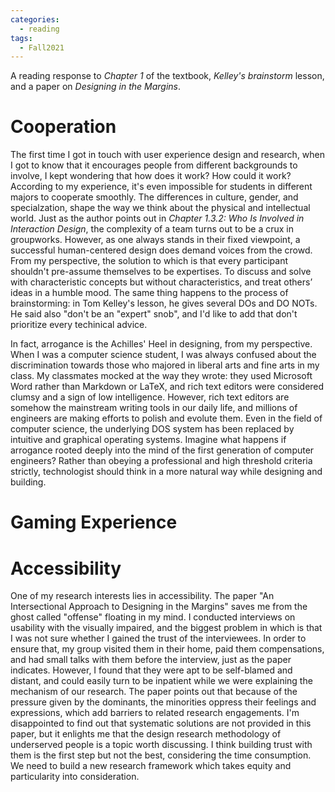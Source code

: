 ```yaml
---
categories: 
  - reading
tags:
  - Fall2021
---
```


A reading response to *Chapter 1* of the textbook, *Kelley's brainstorm* lesson, and a paper on *Designing in the Margins*.

# Cooperation

The first time I got in touch with user experience design and research, when I got to know that it encourages people from different backgrounds to involve, I kept wondering that how does it work? How could it work? According to my experience, it's even impossible for students in different majors to cooperate smoothly. The differences in culture, gender, and specialzation, shape the way we think about the physical and intellectual world. Just as the author points out in *Chapter 1.3.2: Who Is Involved in Interaction Design*, the complexity of a team turns out to be a crux in groupworks. However, as one always stands in their fixed viewpoint, a successful human-centered design does demand voices from the crowd. From my perspective, the solution to which is that every participant shouldn't pre-assume themselves to be expertises. To discuss and solve with characteristic concepts but without characteristics, and treat others’ ideas in a humble mood. The same thing happens to the process of brainstorming: in Tom Kelley's lesson, he gives several DOs and DO NOTs. He said also "don't be an "expert" snob", and I'd like to add that don't prioritize every techinical advice.

In fact, arrogance is the Achilles' Heel in designing, from my perspective. When I was a computer science student, I was always confused about the discrimination towards those who majored in liberal arts and fine arts in my class. My classmates mocked at the way they wrote: they used Microsoft Word rather than Markdown or LaTeX, and rich text editors were considered clumsy and a sign of low intelligence. However, rich text editors are somehow the mainstream writing tools in our daily life, and millions of engineers are making efforts to polish and evolute them. Even in the field of computer science, the underlying DOS system has been replaced by intuitive and graphical operating systems. Imagine what happens if arrogance rooted deeply into the mind of the first generation of computer engineers? Rather than obeying a professional and high threshold criteria strictly, technologist should think in a more natural way while designing and building.

# Gaming Experience


# Accessibility

One of my research interests lies in accessibility. The paper "An Intersectional Approach to Designing in the Margins" saves me from the ghost called "offense" floating in my mind. I conducted interviews on usability with the visually impaired, and the biggest problem in which is that I was not sure whether I gained the trust of the interviewees. In order to ensure that, my group visited them in their home, paid them compensations, and had small talks with them before the interview, just as the paper indicates. However, I found that they were apt to be self-blamed and distant, and could easily turn to be inpatient while we were explaining the mechanism of our research. The paper points out that because of the pressure given by the dominants, the minorities oppress their feelings and expressions, which add barriers to related research engagements. I'm disappointed to find out that systematic solutions are not provided in this paper, but it enlights me that the design research methodology of underserved people is a topic worth discussing. I think building trust with them is the first step but not the best, considering the time consumption. We need to build a new research framework which takes equity and particularity into consideration.
